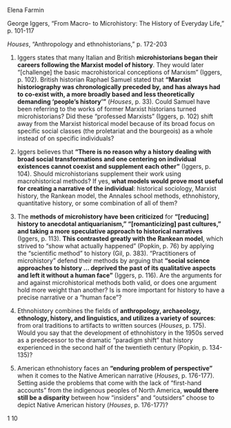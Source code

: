 Elena Farmin

George Iggers, “From Macro- to Microhistory: The History of Everyday Life,” p. 101-117

*Houses*, “Anthropology and ethnohistorians,” p. 172-203

1. Iggers states that many Italian and British **microhistorians began their careers following the Marxist model of history**. They would later “[challenge] the basic macrohistorical conceptions of Marxism” (Iggers, p. 102). British historian Raphael Samuel stated that **“Marxist historiography was chronologically preceded by, and has always had to co-exist with, a more broadly based and less theoretically demanding ‘people’s history’”** (*Houses*, p. 33). Could Samuel have been referring to the works of former Marxist historians turned microhistorians? Did these “professed Marxists” (Iggers, p. 102) shift away from the Marxist historical model because of its broad focus on specific social classes (the proletariat and the bourgeois) as a whole instead of on specific individuals?

2. Iggers believes that **“There is no reason why a history dealing with broad social transformations and one centering on individual existences cannot coexist and supplement each other”** (Iggers, p. 104). Should microhistorians supplement their work using macrohistorical methods? If yes, **what models would prove most useful for creating a narrative of the individual**: historical sociology, Marxist history, the Rankean model, the Annales school methods, ethnohistory, quantitative history, or some combination of all of them?

3. The **methods of microhistory have been criticized** for **“[reducing] history to anecdotal antiquarianism,” “[romanticizing] past cultures,” and taking a more speculative approach to historical narratives** (Iggers, p. 113). **This contrasted greatly with the Rankean model**, which strived to “show what actually happened” (Popkin, p. 76) by applying the “scientific method” to history (Gil, p. 383). “Practitioners of microhistory” defend their methods by arguing that **“social science approaches to history … deprived the past of its qualitative aspects and left it without a human face”** (Iggers, p. 116). Are the arguments for and against microhistorical methods both valid, or does one argument hold more weight than another? Is is more important for history to have a precise narrative or a “human face”?

4. Ethnohistory combines the fields of **anthropology, archaeology, ethnology, history, and linguistics, and utilizes a variety of sources**: from oral traditions to artifacts to written sources (*Houses*, p. 175). Would you say that the development of ethnohistory in the 1950s served as a predecessor to the dramatic “paradigm shift” that history experienced in the second half of the twentieth century (Popkin, p. 134-135)?

5. American ethnohistory faces an **“enduring problem of perspective”** when it comes to the Native American narrative (*Houses*, p. 176-177). Setting aside the problems that come with the lack of “first-hand accounts” from the indigenous peoples of North America, **would there still be a disparity** between how “insiders” and “outsiders” choose to depict Native American history (*Houses*, p. 176-177)?

1
10
